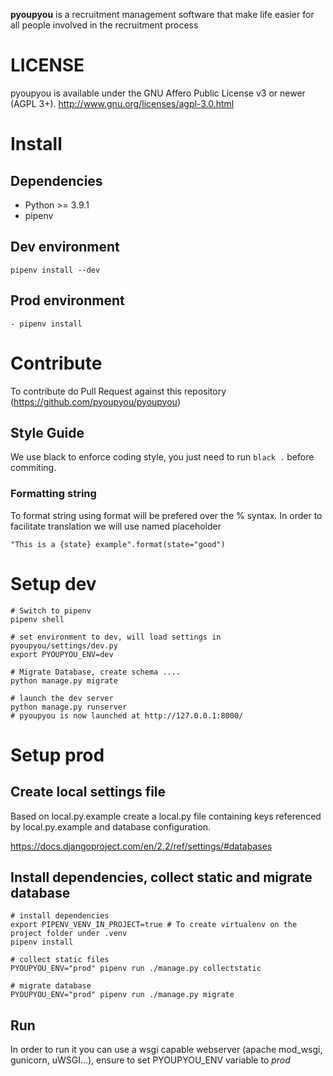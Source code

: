 **pyoupyou** is a recruitment management software that make life easier for all people involved in the recruitment process

# LICENSE

pyoupyou is available under the GNU Affero Public License v3 or newer (AGPL 3+).
http://www.gnu.org/licenses/agpl-3.0.html

# Install

## Dependencies

- Python >= 3.9.1
- pipenv

## Dev environment

```
pipenv install --dev
```

## Prod environment

```
- pipenv install
```

# Contribute

To contribute do Pull Request against this repository (https://github.com/pyoupyou/pyoupyou)

## Style Guide

We use black to enforce coding style, you just need to run `black .` before commiting.

### Formatting string

To format string using format will be prefered over the % syntax. In order to facilitate translation we will use named placeholder

```
"This is a {state} example".format(state="good")
```

# Setup dev

```
# Switch to pipenv
pipenv shell

# set environment to dev, will load settings in pyoupyou/settings/dev.py
export PYOUPYOU_ENV=dev

# Migrate Database, create schema ....
python manage.py migrate

# launch the dev server
python manage.py runserver
# pyoupyou is now launched at http://127.0.0.1:8000/
```

# Setup prod

## Create local settings file

Based on local.py.example create a local.py file containing keys referenced by local.py.example and database configuration.

https://docs.djangoproject.com/en/2.2/ref/settings/#databases

## Install dependencies, collect static and migrate database

```
# install dependencies
export PIPENV_VENV_IN_PROJECT=true # To create virtualenv on the project folder under .venv
pipenv install

# collect static files
PYOUPYOU_ENV="prod" pipenv run ./manage.py collectstatic

# migrate database
PYOUPYOU_ENV="prod" pipenv run ./manage.py migrate

```

## Run

In order to run it you can use a wsgi capable webserver (apache mod_wsgi, gunicorn, uWSGI...), ensure to set PYOUPYOU_ENV variable to _prod_
